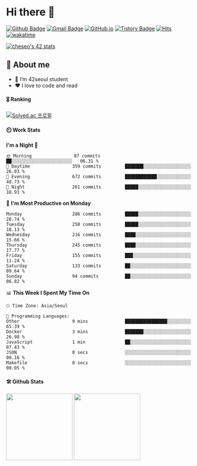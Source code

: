 # Hi there 👋

[![Github Badge](https://img.shields.io/badge/-veggie--garden-grey?style=flat&logo=github&logoColor=white&link=https://github.com/veggie-garden/)](https://www.github.com/veggie-garden/) 
[![Gmail Badge](https://img.shields.io/badge/-devcseo@gmail.com-c14438?style=flat&logo=Gmail&logoColor=white&link=mailto:devcseo@gmail.com)](mailto:devcseo@gmail.com) 
[![GitHub.io](https://img.shields.io/badge/GitHub.io-orange?style=flat&logoColor=white)](https://veggie-garden.github.io/)
[![Tistory Badge](https://img.shields.io/badge/Tech%20Blog-yellow?style=flat&logoColor=white)](https://veggie-garden.tistory.com/)
[![Hits](https://hits.seeyoufarm.com/api/count/incr/badge.svg?url=https%3A%2F%2Fgithub.com%2Fgjbae1212%2Fhit-counter&count_bg=%2379C83D&title_bg=%23555555&icon=&icon_color=%23E7E7E7&title=visited&edge_flat=false)](https://github.com/veggie-garden)
[![wakatime](https://wakatime.com/badge/user/4d52d940-efc7-4eda-bca8-afb77a6dfa02.svg)](https://wakatime.com/@4d52d940-efc7-4eda-bca8-afb77a6dfa02)
<!-- [![Portfolio Badge](https://img.shields.io/badge/portfolio-web-blue?style=flat&link=https://github.com/veggie-garden/)](https://github.com/veggie-garden/)  -->
[![cheseo's 42 stats](https://badge42.vercel.app/api/v2/cl60mftnf000609mv65leer9m/stats?cursusId=21&coalitionId=86)](https://github.com/JaeSeoKim/badge42)

## 💬 About me
- 🌱 I’m 42seoul student
- ❤️ I love to code and read
<!-- - ⚡ Fun fact: I can sleep more than 12 hours straight -->

#### 🎖️ Ranking
[![Solved.ac 프로필](http://mazassumnida.wtf/api/v2/generate_badge?boj=mm9176715)](https://www.acmicpc.net/user/mm9176715)

#### ⏲️ Work Stats
<!-- [![veggie's wakatime stats](https://github-readme-stats.vercel.app/api/wakatime?username=veggie_garden)](https://wakatime.com/@veggie_garden) -->

<!--START_SECTION:waka-->
**I'm a Night 🦉** 

```text
🌞 Morning                87 commits          ██░░░░░░░░░░░░░░░░░░░░░░░   06.31 % 
🌆 Daytime                359 commits         ███████░░░░░░░░░░░░░░░░░░   26.03 % 
🌃 Evening                672 commits         ████████████░░░░░░░░░░░░░   48.73 % 
🌙 Night                  261 commits         █████░░░░░░░░░░░░░░░░░░░░   18.93 % 
```
📅 **I'm Most Productive on Monday** 

```text
Monday                   286 commits         █████░░░░░░░░░░░░░░░░░░░░   20.74 % 
Tuesday                  250 commits         █████░░░░░░░░░░░░░░░░░░░░   18.13 % 
Wednesday                216 commits         ████░░░░░░░░░░░░░░░░░░░░░   15.66 % 
Thursday                 245 commits         ████░░░░░░░░░░░░░░░░░░░░░   17.77 % 
Friday                   155 commits         ███░░░░░░░░░░░░░░░░░░░░░░   11.24 % 
Saturday                 133 commits         ██░░░░░░░░░░░░░░░░░░░░░░░   09.64 % 
Sunday                   94 commits          ██░░░░░░░░░░░░░░░░░░░░░░░   06.82 % 
```


📊 **This Week I Spent My Time On** 

```text
🕑︎ Time Zone: Asia/Seoul

💬 Programming Languages: 
Other                    9 mins              ████████████████░░░░░░░░░   65.39 % 
Docker                   3 mins              ███████░░░░░░░░░░░░░░░░░░   26.98 % 
JavaScript               1 min               ██░░░░░░░░░░░░░░░░░░░░░░░   07.43 % 
JSON                     0 secs              ░░░░░░░░░░░░░░░░░░░░░░░░░   00.16 % 
Makefile                 0 secs              ░░░░░░░░░░░░░░░░░░░░░░░░░   00.05 % 
```


<!--END_SECTION:waka-->

#### 🛠️ Github Stats
<p>
  <img height="180em" src="https://github-readme-stats-veggie-garden.vercel.app/api?username=veggie-garden&show_icons=true&include_all_commits=true&bg_color=30,e96443,904e95&title_color=fff&text_color=fff">
  <img height="180em" src="https://github-readme-stats-veggie-garden.vercel.app/api/top-langs/?username=veggie-garden&layout=compact&bg_color=30,e96443,904e95&title_color=fff&text_color=fff">
</p>
<!-- [![Github stats](https://github-readme-stats.vercel.app/api?username=veggie-garden&show_icons=true&include_all_commits=true&bg_color=30,e96443,904e95&title_color=fff&text_color=fff)](https://github.com/veggie-garden/github-readme-stats) 
[![Top Langs](https://github-readme-stats.vercel.app/api/top-langs/?username=veggie-garden&layout=compact&bg_color=30,e96443,904e95&title_color=fff&text_color=fff)](https://github.com/veggie-garden/github-readme-stats)   -->

<!--
**veggie-garden/veggie-garden** is a ✨ _special_ ✨ repository because its `README.md` (this file) appears on your GitHub profile.

Here are some ideas to get you started:

- 🔭 I’m currently working on ...
- 🌱 I’m currently learning ...
- 👯 I’m looking to collaborate on ...
- 🤔 I’m looking for help with ...
- 💬 Ask me about ...
- 📫 How to reach me: ...
- 😄 Pronouns: ...
- ⚡ Fun fact: ...
-->
